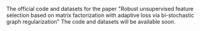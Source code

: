 The official code and datasets for the paper "Robust unsupervised feature selection based on matrix factorization with adaptive loss via bi-stochastic graph regularization" The code and datasets will be available soon.

